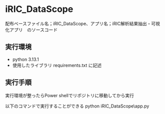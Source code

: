 # iRIC_DataScope 
配布ベースファイル名；iRIC_DataScope、アプリ名；iRIC解析結果抽出・可視化アプリ　のソースコード

## 実行環境
 - python 3.13.1
 - 使用したライブラリ requirements.txt に記述

## 実行手順
実行環境が整ったらPower shellでリポジトリに移動してから実行

以下のコマンドで実行することができる
python iRIC_DataScope\app.py 
